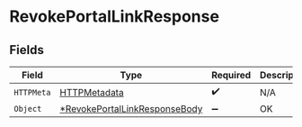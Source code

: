 # RevokePortalLinkResponse


## Fields

| Field                                                              | Type                                                               | Required                                                           | Description                                                        |
| ------------------------------------------------------------------ | ------------------------------------------------------------------ | ------------------------------------------------------------------ | ------------------------------------------------------------------ |
| `HTTPMeta`                                                         | [HTTPMetadata](./httpmetadata.md)                                  | :heavy_check_mark:                                                 | N/A                                                                |
| `Object`                                                           | [*RevokePortalLinkResponseBody](./revokeportallinkresponsebody.md) | :heavy_minus_sign:                                                 | OK                                                                 |